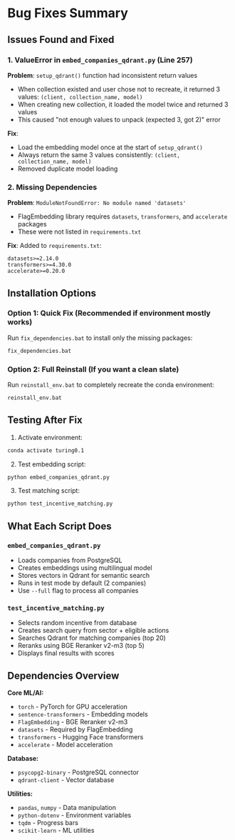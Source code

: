# Bug Fixes Summary

## Issues Found and Fixed

### 1. ValueError in `embed_companies_qdrant.py` (Line 257)
**Problem**: `setup_qdrant()` function had inconsistent return values
- When collection existed and user chose not to recreate, it returned 3 values: `(client, collection_name, model)`
- When creating new collection, it loaded the model twice and returned 3 values
- This caused "not enough values to unpack (expected 3, got 2)" error

**Fix**: 
- Load the embedding model once at the start of `setup_qdrant()`
- Always return the same 3 values consistently: `(client, collection_name, model)`
- Removed duplicate model loading

### 2. Missing Dependencies
**Problem**: `ModuleNotFoundError: No module named 'datasets'`
- FlagEmbedding library requires `datasets`, `transformers`, and `accelerate` packages
- These were not listed in `requirements.txt`

**Fix**: Added to `requirements.txt`:
```
datasets>=2.14.0
transformers>=4.30.0
accelerate>=0.20.0
```

## Installation Options

### Option 1: Quick Fix (Recommended if environment mostly works)
Run `fix_dependencies.bat` to install only the missing packages:
```cmd
fix_dependencies.bat
```

### Option 2: Full Reinstall (If you want a clean slate)
Run `reinstall_env.bat` to completely recreate the conda environment:
```cmd
reinstall_env.bat
```

## Testing After Fix

1. Activate environment:
```cmd
conda activate turing0.1
```

2. Test embedding script:
```cmd
python embed_companies_qdrant.py
```

3. Test matching script:
```cmd
python test_incentive_matching.py
```

## What Each Script Does

### `embed_companies_qdrant.py`
- Loads companies from PostgreSQL
- Creates embeddings using multilingual model
- Stores vectors in Qdrant for semantic search
- Runs in test mode by default (2 companies)
- Use `--full` flag to process all companies

### `test_incentive_matching.py`
- Selects random incentive from database
- Creates search query from sector + eligible actions
- Searches Qdrant for matching companies (top 20)
- Reranks using BGE Reranker v2-m3 (top 5)
- Displays final results with scores

## Dependencies Overview

**Core ML/AI:**
- `torch` - PyTorch for GPU acceleration
- `sentence-transformers` - Embedding models
- `FlagEmbedding` - BGE Reranker v2-m3
- `datasets` - Required by FlagEmbedding
- `transformers` - Hugging Face transformers
- `accelerate` - Model acceleration

**Database:**
- `psycopg2-binary` - PostgreSQL connector
- `qdrant-client` - Vector database

**Utilities:**
- `pandas`, `numpy` - Data manipulation
- `python-dotenv` - Environment variables
- `tqdm` - Progress bars
- `scikit-learn` - ML utilities
